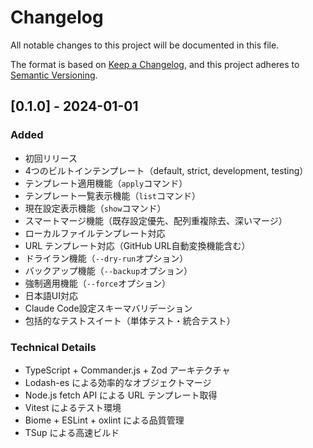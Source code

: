 # Changelog

All notable changes to this project will be documented in this file.

The format is based on [Keep a Changelog](https://keepachangelog.com/en/1.0.0/),
and this project adheres to [Semantic Versioning](https://semver.org/spec/v2.0.0.html).

## [0.1.0] - 2024-01-01

### Added

- 初回リリース
- 4つのビルトインテンプレート（default, strict, development, testing）
- テンプレート適用機能（`apply`コマンド）
- テンプレート一覧表示機能（`list`コマンド）
- 現在設定表示機能（`show`コマンド）
- スマートマージ機能（既存設定優先、配列重複除去、深いマージ）
- ローカルファイルテンプレート対応
- URL テンプレート対応（GitHub URL自動変換機能含む）
- ドライラン機能（`--dry-run`オプション）
- バックアップ機能（`--backup`オプション）
- 強制適用機能（`--force`オプション）
- 日本語UI対応
- Claude Code設定スキーマバリデーション
- 包括的なテストスイート（単体テスト・統合テスト）

### Technical Details

- TypeScript + Commander.js + Zod アーキテクチャ
- Lodash-es による効率的なオブジェクトマージ
- Node.js fetch API による URL テンプレート取得
- Vitest によるテスト環境
- Biome + ESLint + oxlint による品質管理
- TSup による高速ビルド